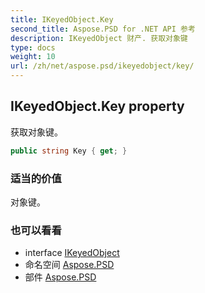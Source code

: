 ```yaml
---
title: IKeyedObject.Key
second_title: Aspose.PSD for .NET API 参考
description: IKeyedObject 财产. 获取对象键
type: docs
weight: 10
url: /zh/net/aspose.psd/ikeyedobject/key/
---
```

## IKeyedObject.Key property

获取对象键。

```csharp
public string Key { get; }
```

### 适当的价值

对象键。

### 也可以看看

* interface [IKeyedObject](../)
* 命名空间 [Aspose.PSD](../../ikeyedobject/)
* 部件 [Aspose.PSD](../../../)


